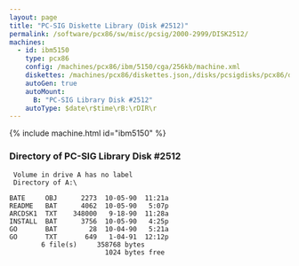 ```yaml
---
layout: page
title: "PC-SIG Diskette Library (Disk #2512)"
permalink: /software/pcx86/sw/misc/pcsig/2000-2999/DISK2512/
machines:
  - id: ibm5150
    type: pcx86
    config: /machines/pcx86/ibm/5150/cga/256kb/machine.xml
    diskettes: /machines/pcx86/diskettes.json,/disks/pcsigdisks/pcx86/diskettes.json
    autoGen: true
    autoMount:
      B: "PC-SIG Library Disk #2512"
    autoType: $date\r$time\rB:\rDIR\r
---
```


{% include machine.html id="ibm5150" %}

### Directory of PC-SIG Library Disk #2512

     Volume in drive A has no label
     Directory of A:\

    BATE     OBJ      2273  10-05-90  11:21a
    README   BAT      4062  10-05-90   5:07p
    ARCDSK1  TXT    348000   9-18-90  11:28a
    INSTALL  BAT      3756  10-05-90   4:25p
    GO       BAT        28  10-04-90   5:21a
    GO       TXT       649   1-04-91  12:12p
            6 file(s)     358768 bytes
                            1024 bytes free
